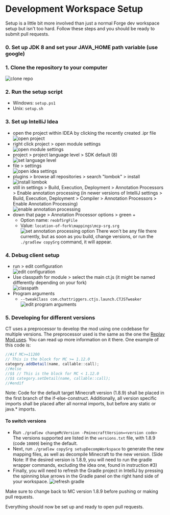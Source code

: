 # Development Workspace Setup
Setup is a little bit more involved than just a normal Forge dev workspace setup but isn't too hard. Follow these steps and you should be ready to submit pull requests.

### 0. Set up JDK 8 and set your JAVA_HOME path variable (use google)
### 1. Clone the repository to your computer<br>
![clone repo](http://i66.tinypic.com/9jdlp5.png)
### 2. Run the setup script
  - Windows: `setup.ps1`
  - Unix: `setup.sh` 
### 3. Set up IntelliJ Idea
  - open the project within IDEA by clicking the recently created .ipr file<br>
![open project](http://i65.tinypic.com/2irsoyc.png)
  - right click project > open module settings<br>
![open module settings](https://i.imgur.com/F7clio5.png)
  - project > project language level > SDK default (8)<br>
![set language level](http://i66.tinypic.com/2rormrn.png)
  - file > settings<br>
![open idea settings](http://i65.tinypic.com/35bco0h.png)
  - plugins > browse all repositories > search "lombok" > install<br>
![install lombok](http://i67.tinypic.com/t8sv2p.png)
  - still in settings > Build, Execution, Deployment > Annotation Processors > Enable annotation processing (in newer versions of IntelliJ settings > Build, Execution, Deployment > Compiler > Annotation Processors > Enable Annotation Processing)<br>
![enable annotation processing](http://i66.tinypic.com/676slz.png)
  - down that page > Annotation Processor options > green +
    - Option name: `reobfSrgFile`
    - Value: `location-of-fork\mappings\mcp-srg.srg`<br>
![set annotation processing option](https://i.imgur.com/PS2t8Yc.png)
There won't be any file there currently, but as soon as you build, change versions, or run
the `./gradlew copySrg` command, it will appear.
### 4. Debug client setup
  - run > edit configuration<br>
![edit configuration](http://i65.tinypic.com/t6yq7b.png)
  - Use classpath for module > select the main ct.js (it might be named differently depending on your fork)<br>
![classpath](http://i67.tinypic.com/15z34fd.png)
  - Program arguments
    - `--tweakClass com.chattriggers.ctjs.launch.CTJSTweaker`<br>
![edit program arguments](https://i.imgur.com/UcVOq71.png)
### 5. Developing for different versions
CT uses a preprocessor to develop the mod using one codebase for multiple versions. The preprocessor used 
is the same as the one the [Replay Mod uses](https://github.com/ReplayMod/ReplayMod/blob/develop/README.md#the-preprocessor).
You can read up more information on it there. One example of this code is:

```java
//#if MC>=11200
// This is the block for MC >= 1.12.0
category.addDetail(name, callable::call);
//#else
//$$ // This is the block for MC < 1.12.0
//$$ category.setDetail(name, callable::call);
//#endif
```

Note: Code for the default target Minecraft version (1.8.9) shall be placed in the first branch of the if-else-construct.
Additionally, all version specific imports shall be placed after all normal imports, but before any static or java.* imports.

#### To switch versions
  - Run `./gradlew changeMcVersion -PminecraftVersion=<version code>` <br>
  The versions supported are listed in the `versions.txt` file, with 1.8.9 (code `10809`) being the default.
  - Next, run `./gradlew copySrg setupDecompWorkspace` to generate the new mapping files, as well as decompile
  Minecraft to the new version.
  (Side Note: If the desired version is 1.8.9, you will need to run the gradle wrapper commands,
   excluding the idea one, found in instruction #3)
  - Finally, you will need to refresh the Gradle project in IntelliJ by pressing the spinning blue arrows in the
  Gradle panel on the right hand side of your workspace.
![refresh gradle](https://i.imgur.com/QoqEX4h.png)

Make sure to change back to MC version 1.8.9 before pushing or making pull requests.

Everything should now be set up and ready to open pull requests.
